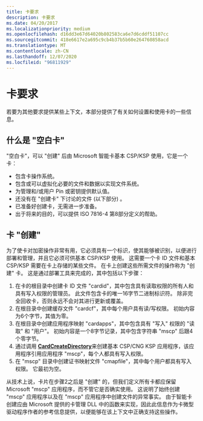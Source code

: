 ```yaml
---
title: 卡要求
description: 卡要求
ms.date: 04/20/2017
ms.localizationpriority: medium
ms.openlocfilehash: d16dd3e67d64020b802583ca6e7d6cddf51107cc
ms.sourcegitcommit: 418e6617e2a695c9cb4b37b5b60e264760858acd
ms.translationtype: MT
ms.contentlocale: zh-CN
ms.lasthandoff: 12/07/2020
ms.locfileid: "96811929"
---
```

# <a name="card-requirements"></a>卡要求


若要为其他要求提供某些上下文，本部分提供了有关如何设置和使用卡的一些信息。

## <a name="span-idwhat_a__blank_card__isspanspan-idwhat_a__blank_card__isspanspan-idwhat_a__blank_card__isspanwhat-a-blank-card-is"></a><span id="What_a__Blank_Card__Is"></span><span id="what_a__blank_card__is"></span><span id="WHAT_A__BLANK_CARD__IS"></span>什么是 "空白卡"


"空白卡"，可以 "创建" 后由 Microsoft 智能卡基本 CSP/KSP 使用，它是一个卡：

-   包含卡操作系统。
-   包含或可以虚拟化必要的文件和数据以实现文件系统。
-   为管理和/或用户 Pin 或密钥提供默认值。
-   还没有在 "创建卡" 下讨论的文件 (以下部分) 。
-   已准备好创建卡，无需进一步准备。
-   出于将来的目的，可以提供 ISO 7816-4 第8部分定义的帮助。

## <a name="span-id_card__creation_spanspan-id_card__creation_spanspan-id_card__creation_span-card-creation"></a><span id="_Card__Creation_"></span><span id="_card__creation_"></span><span id="_CARD__CREATION_"></span> 卡 "创建"


为了使卡对加密操作非常有用，它必须具有一个标识，使其能够被识别，以便进行部署和管理，并且它必须可供基本 CSP/KSP 使用。 这需要一个卡 ID 文件和基本 CSP/KSP 需要在卡上存储的某些文件。 在卡上创建这些所需文件的操作称为 "创建" 卡。 这是通过部署工具来完成的，其中包括以下步骤：

1.  在卡的根目录中创建卡 ID 文件 "cardid"，其中包含具有读取权限的所有人和具有写入权限的管理员。 此文件包含卡的唯一16字节二进制标识符。 除非完全回收卡，否则永远不会对其进行更新或覆盖。
2.  在根目录中创建缓存文件 "cardcf"，其中每个用户具有读/写权限。 初始内容为6个字节，其值为零。
3.  在根目录中创建应用程序映射 "cardapps"，其中包含具有 "写入" 权限的 "读取" 和 "用户"。 初始内容是一个8字节记录，其中包含字符串 "mscp" 后跟4个零字节。
4.  通过调用 [**CardCreateDirectory**](/previous-versions/dn468710(v=vs.85))来创建基本 CSP/CNG KSP 应用程序，该应用程序引用应用程序 "mscp"，每个人都具有写入权限。
5.  在 "mscp" 目录中创建证书映射文件 "cmapfile"，其中每个用户都具有写入权限。 它最初为空。

从技术上说，卡片在步骤2之后是 "创建" 的，但我们定义所有卡都应保留 Microsoft "mscp" 应用程序，而不管它是否确实使用。 这说明了始终创建 "mscp" 应用程序以及在 "mscp" 应用程序中创建文件的异常事实。 由于智能卡创建应由 Microsoft 提供的卡管理 DLL 中的函数来实现，因此此信息作为卡微型驱动程序作者的参考信息提供，以便能够在该上下文中正确支持这些操作。

 

